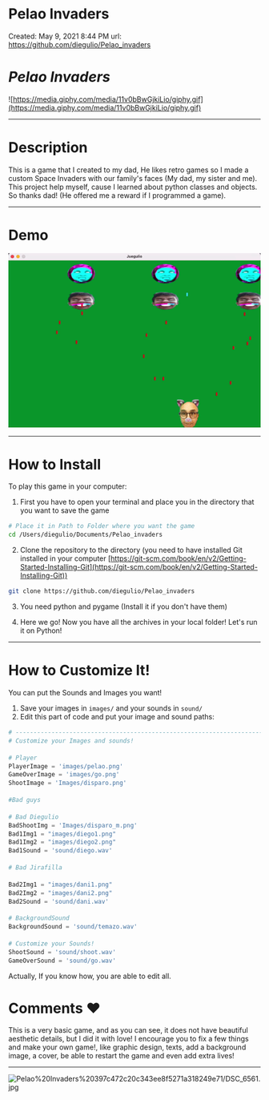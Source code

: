 # Pelao Invaders

Created: May 9, 2021 8:44 PM
url: https://github.com/diegulio/Pelao_invaders

# ***Pelao Invaders***

![https://media.giphy.com/media/11v0bBwGjkiLio/giphy.gif](https://media.giphy.com/media/11v0bBwGjkiLio/giphy.gif)

---

# Description

This is a game that I created to my dad, He likes retro games so I made a custom Space Invaders with our family's faces (My dad, my sister and me). This project help myself, cause I learned about python classes and objects. So thanks dad! (He offered me a reward if I programmed a game).

---

# Demo

![Pelao%20Invaders%20397c472c20c343ee8f5271a318249e71/ezgif.com-gif-maker.gif](Pelao%20Invaders%20397c472c20c343ee8f5271a318249e71/ezgif.com-gif-maker.gif)

---

# How to Install

To play this game in your computer:

1. First you have to open your terminal and place you in the directory that you want to save the game

```bash
# Place it in Path to Folder where you want the game
cd /Users/diegulio/Documents/Pelao_invaders
```

2. Clone the repository to the directory (you need to have installed Git installed in your computer [https://git-scm.com/book/en/v2/Getting-Started-Installing-Git](https://git-scm.com/book/en/v2/Getting-Started-Installing-Git))

```bash
git clone https://github.com/diegulio/Pelao_invaders
```

3. You need python and pygame (Install it if you don't have them)

4. Here we go! Now you have all the archives in your local folder! Let's run it on Python!

---

# How to Customize It!

You can put the Sounds and Images you want! 

1. Save your images in `images/`  and your sounds in `sound/`
2. Edit this part of code and put your image and sound paths: 

```python
# ---------------------------------------------------------------------
# Customize your Images and sounds!

# Player
PlayerImage = 'images/pelao.png'
GameOverImage = 'images/go.png'
ShootImage = 'Images/disparo.png'

#Bad guys 

# Bad Diegulio
BadShootImg = 'Images/disparo_m.png'
Bad1Img1 = "images/diego1.png"
Bad1Img2 = "images/diego2.png"
Bad1Sound = 'sound/diego.wav'

# Bad Jirafilla

Bad2Img1 = "images/dani1.png"
Bad2Img2 = "images/dani2.png"
Bad2Sound = 'sound/dani.wav'

# BackgroundSound
BackgroundSound = 'sound/temazo.wav'

# Customize your Sounds!
ShootSound = 'sound/shoot.wav'
GameOverSound = 'sound/go.wav'
```

Actually, If you know how, you are able to edit all.

# Comments ❤️

This is a very basic game, and as you can see, it does not have beautiful aesthetic details, but I did it with love! I encourage you to fix a few things and make your own game!, like graphic design, texts, add a background image, a cover, be able to restart the game and even add extra lives!

---

![Pelao%20Invaders%20397c472c20c343ee8f5271a318249e71/DSC_6561.jpg](Pelao%20Invaders%20397c472c20c343ee8f5271a318249e71/DSC_6561.jpg)